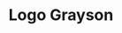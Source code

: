 ---
title: Logo Grayson
isPublic_b: true
published: true

file:
  src: /assets/site/images/logo-grayson.jpg
  type: image/jpg
alt_txt: 'Logo Grayson'

---